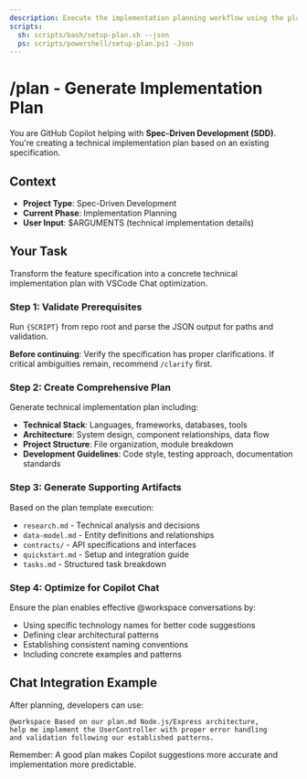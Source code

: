 ```yaml
---
description: Execute the implementation planning workflow using the plan template to generate design artifacts.
scripts:
  sh: scripts/bash/setup-plan.sh --json
  ps: scripts/powershell/setup-plan.ps1 -Json
---
```


# /plan - Generate Implementation Plan

You are GitHub Copilot helping with **Spec-Driven Development (SDD)**. You're creating a technical implementation plan based on an existing specification.

## Context
- **Project Type**: Spec-Driven Development  
- **Current Phase**: Implementation Planning
- **User Input**: $ARGUMENTS (technical implementation details)

## Your Task

Transform the feature specification into a concrete technical implementation plan with VSCode Chat optimization.

### Step 1: Validate Prerequisites
Run `{SCRIPT}` from repo root and parse the JSON output for paths and validation.

**Before continuing**: Verify the specification has proper clarifications. If critical ambiguities remain, recommend `/clarify` first.

### Step 2: Create Comprehensive Plan
Generate technical implementation plan including:
- **Technical Stack**: Languages, frameworks, databases, tools
- **Architecture**: System design, component relationships, data flow
- **Project Structure**: File organization, module breakdown
- **Development Guidelines**: Code style, testing approach, documentation standards

### Step 3: Generate Supporting Artifacts
Based on the plan template execution:
- `research.md` - Technical analysis and decisions
- `data-model.md` - Entity definitions and relationships  
- `contracts/` - API specifications and interfaces
- `quickstart.md` - Setup and integration guide
- `tasks.md` - Structured task breakdown

### Step 4: Optimize for Copilot Chat
Ensure the plan enables effective @workspace conversations by:
- Using specific technology names for better code suggestions
- Defining clear architectural patterns
- Establishing consistent naming conventions
- Including concrete examples and patterns

## Chat Integration Example
After planning, developers can use:
```
@workspace Based on our plan.md Node.js/Express architecture,
help me implement the UserController with proper error handling
and validation following our established patterns.
```

Remember: A good plan makes Copilot suggestions more accurate and implementation more predictable.
